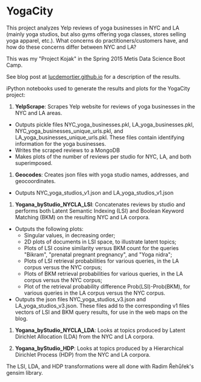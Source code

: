 # YogaCity
This project analyzes Yelp reviews of yoga businesses in NYC and LA (mainly yoga studios, but also gyms offering yoga classes, stores selling yoga apparel, etc.). What concerns do practitioners/customers have, and how do these concerns differ between NYC and LA? 

This was my "Project Kojak" in the Spring 2015 Metis Data Science Boot Camp. 

See blog post at [lucdemortier.github.io](http://lucdemortier.github.io/projects/5_Kojak.html) for a description of the results.

iPython notebooks used to generate the results and plots for the YogaCity project:

1. **YelpScrape**: Scrapes Yelp website for reviews of yoga businesses in the NYC and LA areas.
  - Outputs pickle files NYC_yoga_businesses.pkl, LA_yoga_businesses.pkl, NYC_yoga_businesses_unique_urls.pkl, and LA_yoga_businesses_unique_urls.pkl. These files contain identifying information for the yoga businesses.
  - Writes the scraped reviews to a MongoDB 
  - Makes plots of the number of reviews per studio for NYC, LA, and both superimposed.
  
1. **Geocodes**: Creates json files with yoga studio names, addresses, and geocoordinates.
  - Outputs NYC_yoga_studios_v1.json and LA_yoga_studios_v1.json
  
1. **Yogana_byStudio_NYCLA_LSI**: Concatenates reviews by studio and performs both Latent Semantic Indexing (LSI) and Boolean Keyword Matching (BKM) on the resulting NYC and LA corpora.
  - Outputs the following plots:
    * Singular values, in decreasing order;
    * 2D plots of documents in LSI space, to illustrate latent topics;
    * Plots of LSI cosine similarity versus BKM count for the queries "Bikram", "prenatal pregnant pregnancy", and "Yoga nidra";
    * Plots of LSI retrieval probabilities for various queries, in the LA corpus versus the NYC corpus;
    * Plots of BKM retrieval probabilities for various queries, in the LA corpus versus the NYC corpus;
    * Plot of the retrieval probability difference Prob(LSI)-Prob(BKM), for various queries in the LA corpus versus the NYC corpus.
  - Outputs the json files NYC_yoga_studios_v3.json and LA_yoga_studios_v3.json.  These files add to the corresponding v1 files vectors of LSI and BKM query results, for use in the web maps on the blog.
  
1. **Yogana_byStudio_NYCLA_LDA**: Looks at topics produced by Latent Dirichlet Allocation (LDA) from the NYC and LA corpora.

1. **Yogana_byStudio_HDP**: Looks at topics produced by a Hierarchical Dirichlet Process (HDP) from the NYC and LA corpora.

The LSI, LDA, and HDP transformations were all done with Radim Řehůřek's gensim library.
